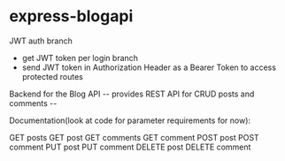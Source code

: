 # express-blogapi

JWT auth branch

- get JWT token per login branch
- send JWT token in Authorization Header as a Bearer Token to access protected routes

Backend for the Blog API
-- provides REST API for CRUD posts and comments --

Documentation(look at code for parameter requirements for now):

GET posts
GET post
GET comments
GET comment
POST post
POST comment
PUT post
PUT comment
DELETE post
DELETE comment
